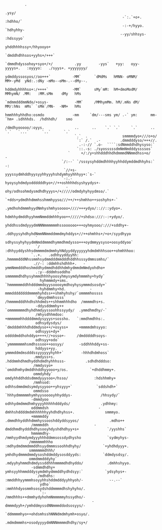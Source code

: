              .                                                                                                     
                                                                        .ysy/                                                                                                   
                                                          -`:.`+o+.    :hdhho/`                                                                                                 
                                                          -:-+/hyyo.  `hdhyhhy-                                                                                                 
                                                         --yy/shhsys- :hdssyyo`                                                                                                 
                                                         yhddhhhhssy+/hhyooyo+                                                                                                  
                                                        `dmddhdhhsos+yyhs+/+++`                                                                                                 
                                                        `dmmdhdyssohoy+syo+/+/          .yy        -yys`   +yy:   oyy-      yyyys+.   :oyyyo:   ./syys+. +yyyyyyy/              
                                                         ydmddyssosyos//oo+++`          -MM`      `dMdMs   hMNN- oMNM/      MM+-yMd  yNd:.:dNy -mMo--oMm-.--dMy--.              
                                                         hddmdyhhhhso+:/++++`           -MM`      sMy`mM:  hM+dmoModM/      MMhymN/ .MM:   :MM.sMm    dMy   hMs                 
                                                        `mdmmdddmmNdo/+osys-            -MM`     /MMhymMm. hM/.mNs dM/      MM/:hNs  mMs` `sMm`/MN-  -NM+   hMs                 
                                                         hmmhhhyhhdho:osmdo             -mm     `dm/---sms ym/ .-` ym:      mm- `hm+ .sdhhhds.  /hdhhdh/    smo                 
                                                         /dmdhyooooo/:oyys.              ..      ..    `.` `.`     `.`      ..   `.`   `...`      `..`      `.`                 
                                    `.`  .                smmmmdyo+///o+o/                                                                                                      
                                     `:` /.`  .-         .dmmdddyso/+++//.                                                                                                      
                                      .-:-// `.o-  ````:sdNmmddhdhysyso:`                                                                                                       
                                     `::.-s: ./syosssssdmNmNmdddyssssos`                                                                                                        
                                 `     +/:/y+shhdddhhdhdmmmdNNmmdhss+o/    -                                                                                                    
                              `/:--` `/sssysyhddmdhhhhyyhhddymddmdhhyhs:`  -:                                                                                                   
                               `//+s-yyyssydmhddhyysyyhhyyyhshdymhyyhhhyy+:`s-`                                                                                                 
                              `-:.-hyoysyhdmdyoddddddhyo+//++oshhhhdsyshyydys+-                                                                                                 
                                -ohy/odhsohmdysmdhdhyyys+/+/////odmdyhyhyydmso/.`                                                                                               
                              `+dds+ydmdhhdmmhsshmmhyyso///++/++shmhho++soshyhs+-`                                                                                              
                             .ymdhohdmmmhyydNmhyshmhysoooo+////+++ydyo/:://::ydyo+.                                                                                             
                            -hdmhhydmddhyyhmmNmmddmhhhyoo++/////+shdso:///:-:+ydyo/.                                                                                            
                            yhddhssdmdyyydmNNNmmmmmmhssoooooo+++oyhmyooo/:///+sddhy+-                                                                                           
                           .ddhyysyhdhyhdNmmNNmmddmmdmyhddys+//++ohmhhs+/+o+/syydhyyo                                                                                           
                  `        sdhyssyhyhyydmNmddmmmdhymmdhmdysso+++oydmmyysyso+oosyddyoo`                                                                                          
                  `/      :dhhyyddyshhsdmmmmdmdmmhyhNdyyddyyyyyyhdmdmhhhsoo++ohmhhhoo:                                                                                          
                `..+.   .odhhyyddyyhh: .hmmmmdddNhssmmhsydmmdddmmdddhddhhsssydmmssmhs/`                                                                                         
                 .//-: :ddmhhshdhhh+.   -ymmNmmdddhoshmddhydmmdhddhhdmhydmmdmNmdyohdho+                                                                                         
                  .:y--dddmhsoddho`       smmmmmdhdhysyhmmdhhhhyoosyhmysymdyhmmmhy+hydy`                                                                                        
                    hyhmmmdy+sms.         `hmmmmmmddhhdddmmdoyysooooymdhoyhysymmmdsosdy+`                                                                                       
                   -hyhdmmhy+hd.           -mmmddddddddmmmmhyhdss++shmhyhshy/`ommmmhossss                                                                                       
                  `dmyydmmhssss`            /hmmmmdddhhdhshhdmds++shhmmhhhdho  /mmmmdhs+s.                                                                                      
                  -ddysddmmhy++              `ommmmmmmdhyhdhmdyyssoohhssyydy/  .ymmdhmdhy/-`                                                                                    
                  /mhysdhhmdoo:                +mmmmmmhhddddmmdysyyys+sossho.   `:mmdhmdhhs:.  
                  odhsydysdys/                 `dmdddmhhhdhddmdyso++/+osyss+     +mmmmdmhsyyo:                                                                                  
                  odhsyys+dy+`                  oddddmddhohddyo++++//+osso+-     /dmdddddhsoys-                                                                                 
                  odhsyy+odo`                   `ymmmmmmmhsmdhsssoo++oosyy/       -sddhhhddy+ss-                                                                                
                  hddyys+yy.                     ymmmddmdmsdddssyyyyyyhyhh+`        -hhhdhdmhoss`                                                                               
                 .mmdyss+s.                     .hddmmhdhmdhyddhdmdhyhhhsss-         .sdhdhdddso:                                                                               
                 /mmdysyo+                     `omddhmhydmddhhddhyyooo+y/os.          `+dhddhmmy+.                                                                              
                 ommdyhdy`                     omdyhhddhddsdmmdyyysoo+/hsso/            :hdshhmhy+                                                                              
                 /mmhsod:                      odhhsdmmdmdsymdysyyoo++yhsyyy+`           `sddshdh+`                                                                             
                 ommdsso                       `hhhydmmmmmhymhyysooooyhhyddys-             /hhsydy/`                                                                            
                -dmmdyoo                        odhhydmdmmdhmhyyyyhhhhhdddyds/              .ydhhmy:                                                                            
                oddmmdsh                       -dmhhshddddmdmhhhhhhyyhdhdhyhss+.              smmmyo.                                                                           
                +mmmmddy                      .dmmdhhyddhhdmmhyssooshddyddsyyos/              .mdho++                                                                           
                /mmmmddh                     -dmddhmdhydddhdhysooyhdyshdhdhyy+s+             `/yyshhs`                                                                          
                hmmmmdhy-                    /mmhyydhmdymdyyyhhhddmmsossdydhysho            `sydmyhys-                                                                          
               /mmmmmmhhho                   :mdhydmdmmdmmddhsyydmmmssoohhdhyhy/          `+yhdhdyyy+.                                                                          
               smmmmmmdhhh/                  ymhdhydmmmdmmdysoshddmddysosddyyds:          `ddmdysdsy/.                                                                          
               ommdmmdddyhy`                .mdyyhyhmmdhdmdyssddhhhmmmmdhdhyddo/           .dmhhshyyo.                                                                          
                -sdmmdhdhy+                  ymhsyyhhmmdddysymdmhydmmddhydhdsyy:`          `ydsyhys+-                                                                           
                  `/mdhdhs:                  :mmddhhyymmmhsoyyhhshddmdddyyhhyoh/-            --.--`                                                                             
                    ydho`                    :mmhhhdyosmmhsosydshddmmmmdhshyhyho/.                                                                                              
                    `:-                      /mmdhhhs++dmmhydyhohmNmmmmmyhssydho/-                                                                                              
                                            -dmmmdyyh+/ymhddmyssdNNmmmddodsosyys/-                                                                                              
                                           `ddmmmmhyo++ohdsmhsshNNNdmdmhymh+osyo/.                                                                                              
                                           .mdmdmmmhs+osodyyyydmNNNmmmmdhdhy/sy+/                                  
